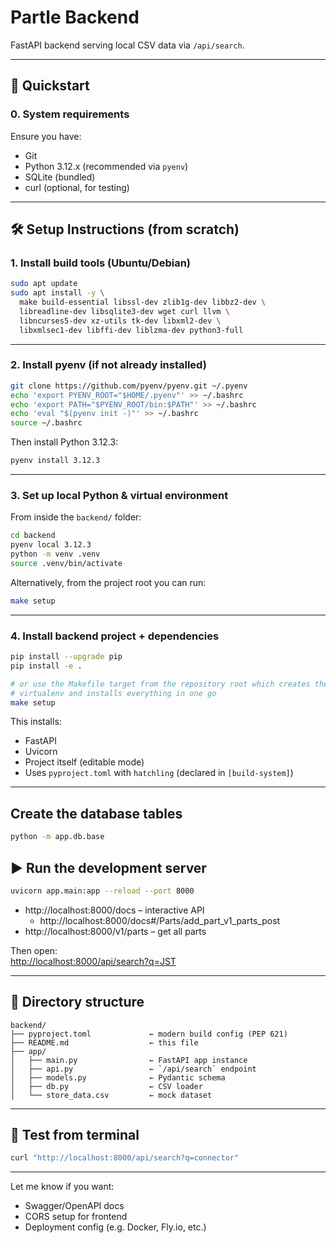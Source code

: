 # Partle Backend

FastAPI backend serving local CSV data via `/api/search`.

---

## 🚀 Quickstart

### 0. System requirements

Ensure you have:

- Git
- Python 3.12.x (recommended via `pyenv`)
- SQLite (bundled)
- curl (optional, for testing)

---

## 🛠️ Setup Instructions (from scratch)

### 1. Install build tools (Ubuntu/Debian)

```bash
sudo apt update
sudo apt install -y \
  make build-essential libssl-dev zlib1g-dev libbz2-dev \
  libreadline-dev libsqlite3-dev wget curl llvm \
  libncurses5-dev xz-utils tk-dev libxml2-dev \
  libxmlsec1-dev libffi-dev liblzma-dev python3-full
```

---

### 2. Install pyenv (if not already installed)

```bash
git clone https://github.com/pyenv/pyenv.git ~/.pyenv
echo 'export PYENV_ROOT="$HOME/.pyenv"' >> ~/.bashrc
echo 'export PATH="$PYENV_ROOT/bin:$PATH"' >> ~/.bashrc
echo 'eval "$(pyenv init -)"' >> ~/.bashrc
source ~/.bashrc
```

Then install Python 3.12.3:

```bash
pyenv install 3.12.3
```

---

### 3. Set up local Python & virtual environment

From inside the `backend/` folder:

```bash
cd backend
pyenv local 3.12.3
python -m venv .venv
source .venv/bin/activate
```

Alternatively, from the project root you can run:

```bash
make setup
```

---

### 4. Install backend project + dependencies

```bash
pip install --upgrade pip
pip install -e .

# or use the Makefile target from the repository root which creates the
# virtualenv and installs everything in one go
make setup
```

This installs:

- FastAPI
- Uvicorn
- Project itself (editable mode)
- Uses `pyproject.toml` with `hatchling` (declared in `[build-system]`)

---

## Create the database tables

```bash
python -m app.db.base
```

## ▶️ Run the development server

```bash
uvicorn app.main:app --reload --port 8000
```

- http://localhost:8000/docs – interactive API
    - http://localhost:8000/docs#/Parts/add_part_v1_parts_post
- http://localhost:8000/v1/parts – get all parts

Then open:  
[http://localhost:8000/api/search?q=JST](http://localhost:8000/api/search?q=JST)

---

## 📂 Directory structure

```
backend/
├── pyproject.toml             ← modern build config (PEP 621)
├── README.md                  ← this file
├── app/
│   ├── main.py                ← FastAPI app instance
│   ├── api.py                 ← `/api/search` endpoint
│   ├── models.py              ← Pydantic schema
│   ├── db.py                  ← CSV loader
│   └── store_data.csv         ← mock dataset
```

---

## 🧪 Test from terminal

```bash
curl "http://localhost:8000/api/search?q=connector"
```

---

Let me know if you want:

- Swagger/OpenAPI docs
- CORS setup for frontend
- Deployment config (e.g. Docker, Fly.io, etc.)
